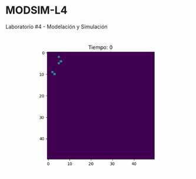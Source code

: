 # MODSIM-L4
Laboratorio #4 - Modelación y Simulación

![GIF SIMULACIÓN](/simulacion_predefinida.gif)
  
